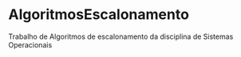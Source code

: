 # AlgoritmosEscalonamento
Trabalho de Algoritmos de escalonamento da disciplina de Sistemas Operacionais
